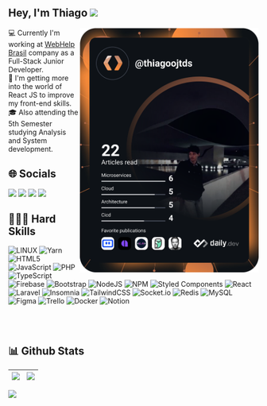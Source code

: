 

   
   <h2 align="left">Hey, I'm Thiago
  <img height="30" src= https://camo.githubusercontent.com/e8e7b06ecf583bc040eb60e44eb5b8e0ecc5421320a92929ce21522dbc34c891/68747470733a2f2f6d656469612e67697068792e636f6d2f6d656469612f6876524a434c467a6361737252346961377a2f67697068792e676966 >
  </h2>
  <img align="right" src="https://github.com/Thiagoojtds/Thiagoojtds/blob/master/devcard.svg" width="360"/>

   💻 Currently I'm working at <a href="https://webhelp.com/pt-br/">WebHelp Brasil</a> company as a Full-Stack Junior Developer.<br>
   🌱 I'm getting more into the world of React JS to improve my front-end skills.<br>
   🎓 Also attending the 5th Semester studying Analysis and System development.<br>


 <h2>🌐 Socials </h2>
  <div">
  <a href="https://www.instagram.com/thiagoojtds/" target="_blank"><img src="https://img.shields.io/badge/-Instagram-%23E4405F?style=for-the-badge&logo=instagram&logoColor=white" target="_blank"></a>
 <a href="" target="_blank"><img src="https://img.shields.io/badge/Discord-7289DA?style=for-the-badge&logo=discord&logoColor=white" target="_blank"></a> 
  <a href = "mailto:thiagoojtds@gmail.com"><img src="https://img.shields.io/badge/-Gmail-%23333?style=for-the-badge&logo=gmail&logoColor=white" target="_blank"></a>
  <a href="https://www.linkedin.com/in/thiagoojtds/" target="_blank"><img src="https://img.shields.io/badge/-LinkedIn-%230077B5?style=for-the-badge&logo=linkedin&logoColor=white" target="_blank"></a> 
  </div>



<h2>👨🏻‍💻 Hard Skills </h2>

![LINUX](https://img.shields.io/badge/Linux-FCC624?style=flat&logo=linux&logoColor=black) 
![Yarn](https://img.shields.io/badge/yarn-%232C8EBB.svg?style=flat&logo=yarn&logoColor=white) 
![HTML5](https://img.shields.io/badge/html5-%23E34F26.svg?style=flat&logo=html5&logoColor=white) 
![JavaScript](https://img.shields.io/badge/javascript-%23323330.svg?style=flat&logo=javascript&logoColor=%23F7DF1E) 
![PHP](https://img.shields.io/badge/php-%23777BB4.svg?style=flat&logo=php&logoColor=white) 
![TypeScript](https://img.shields.io/badge/typescript-%23007ACC.svg?style=flat&logo=typescript&logoColor=white) 
![Firebase](https://img.shields.io/badge/firebase-%23039BE5.svg?style=flat&logo=firebase) 
![Bootstrap](https://img.shields.io/badge/bootstrap-%23563D7C.svg?style=flat&logo=bootstrap&logoColor=white) 
![NodeJS](https://img.shields.io/badge/node.js-6DA55F?style=flat&logo=node.js&logoColor=white) 
![NPM](https://img.shields.io/badge/NPM-%23000000.svg?style=flat&logo=npm&logoColor=white) 
![Styled Components](https://img.shields.io/badge/styled--components-DB7093?style=flat&logo=styled-components&logoColor=white) 
![React](https://img.shields.io/badge/react-%2320232a.svg?style=flat&logo=react&logoColor=%2361DAFB) 
![Laravel](https://img.shields.io/badge/laravel-%23FF2D20.svg?style=flat&logo=laravel&logoColor=white) 
![Insomnia](https://img.shields.io/badge/Insomnia-black?style=flat&logo=insomnia&logoColor=5849BE) 
![TailwindCSS](https://img.shields.io/badge/tailwindcss-%2338B2AC.svg?style=flat&logo=tailwind-css&logoColor=white) 
![Socket.io](https://img.shields.io/badge/Socket.io-black?style=flat&logo=socket.io&badgeColor=010101) 
![Redis](https://img.shields.io/badge/redis-%23DD0031.svg?style=flat&logo=redis&logoColor=white) 
![MySQL](https://img.shields.io/badge/mysql-%2300f.svg?style=flat&logo=mysql&logoColor=white) 
![Figma](https://img.shields.io/badge/figma-%23F24E1E.svg?style=flat&logo=figma&logoColor=white) 
![Trello](https://img.shields.io/badge/Trello-%23026AA7.svg?style=flat&logo=Trello&logoColor=white) 
![Docker](https://img.shields.io/badge/docker-%230db7ed.svg?style=flat&logo=docker&logoColor=white) 
![Notion](https://img.shields.io/badge/Notion-%23000000.svg?style=flat&logo=notion&logoColor=white)

 <br> <br>

<h2>📊 Github Stats </h2>
   
<div>
  <a href="https://github.com/Thiagoojtds">
    
 
|<img height="180em" src="https://github-readme-stats.vercel.app/api?username=Thiagoojtds&show_icons=true&theme=github_dark&include_all_commits=true&count_private=true"/>  | <img height="180em" src="https://github-readme-stats.vercel.app/api/top-langs/?username=thiagoojtds&theme=github_dark&hide_border=false&include_all_commits=true&count_private=false&layout=compact"/>|   
| ------------- | ------------- |
</div>

[![](https://visitcount.itsvg.in/api?id=thiagoojtds&label=Profile%20Views&color=12&icon=2&pretty=true)](https://visitcount.itsvg.in)
